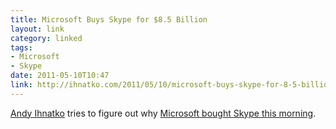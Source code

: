 ```yaml
---
title: Microsoft Buys Skype for $8.5 Billion
layout: link
category: linked
tags:
- Microsoft
- Skype
date: 2011-05-10T10:47
link: http://ihnatko.com/2011/05/10/microsoft-buys-skype-for-8-5-billion/
---
```


[Andy Ihnatko](http://ihnatko.com/ "Andy Ihnatko's Celestial Waste of Bandwidth (BETA)") tries to figure out why [Microsoft bought Skype this morning](http://finance.fortune.cnn.com/2011/05/10/yes-microsoft-is-buying-skype/ "Yes, Microsoft is buying Skype").